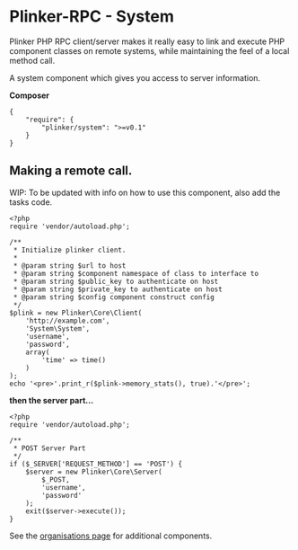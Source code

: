 **Plinker-RPC - System**
=========

Plinker PHP RPC client/server makes it really easy to link and execute PHP component classes on remote systems, while maintaining the feel of a local method call.

A system component which gives you access to server information.

**Composer**

    {
    	"require": {
    		"plinker/system": ">=v0.1"
    	}
    }


Making a remote call.
--------------------

WIP: To be updated with info on how to use this component, also add the tasks code.


    <?php
    require 'vendor/autoload.php';

    /**
     * Initialize plinker client.
     *
     * @param string $url to host
     * @param string $component namespace of class to interface to
     * @param string $public_key to authenticate on host
     * @param string $private_key to authenticate on host
     * @param string $config component construct config
     */
    $plink = new Plinker\Core\Client(
        'http://example.com',
        'System\System',
        'username',
        'password',
        array(
            'time' => time()
        )
    );
    echo '<pre>'.print_r($plink->memory_stats(), true).'</pre>';


**then the server part...**

    <?php
    require 'vendor/autoload.php';

    /**
     * POST Server Part
     */
    if ($_SERVER['REQUEST_METHOD'] == 'POST') {
        $server = new Plinker\Core\Server(
            $_POST,
            'username',
            'password'
        );
        exit($server->execute());
    }

See the [organisations page](https://github.com/plinker-rpc) for additional components.